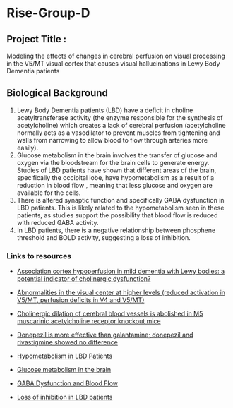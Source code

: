 # Rise-Group-D

## Project Title :
Modeling the effects of changes in cerebral perfusion on visual processing in the V5/MT visual cortex that causes visual hallucinations in Lewy Body Dementia patients

## Biological Background
1. Lewy Body Dementia patients (LBD) have a deficit in choline acetyltransferase activity (the enzyme responsible for the synthesis of acetylcholine) which creates a lack of cerebral perfusion (acetylcholine normally acts as a vasodilator to prevent muscles from tightening and walls from narrowing to allow blood to flow through arteries more easily).
2. Glucose metabolism in the brain involves the transfer of glucose and oxygen via the bloodstream for the brain cells to generate energy. Studies of LBD patients have shown that different areas of the brain, specifically the occipital lobe, have hypometabolism as a result of a reduction in blood flow , meaning that less glucose and oxygen are available for the cells. 
3. There is altered synaptic function and specifically GABA dysfunction in LBD patients. This is likely related to the hypometabolism seen in these patients, as studies support the possibility that blood flow is reduced with reduced GABA activity.
4. In LBD patients, there is a negative relationship between phosphene threshold and BOLD activity, suggesting a loss of inhibition. 

### Links to resources
  - [Association cortex hypoperfusion in mild dementia with Lewy bodies: a potential indicator of cholinergic dysfunction?](https://pubmed.ncbi.nlm.nih.gov/20924800/)

  - [Abnormalities in the visual center at higher levels (reduced activation in V5/MT, perfusion deficits in V4 and V5/MT)](https://www.ncbi.nlm.nih.gov/pmc/articles/PMC3365275/)

  - [Cholinergic dilation of cerebral blood vessels is abolished in M5 muscarinic acetylcholine receptor knockout mice](https://www.pnas.org/content/98/24/14096)
  
  - [Donepezil is more effective than galantamine; donepezil and rivastigmine showed no difference](https://onlinelibrary.wiley.com/doi/epdf/10.1002/gps.1759:)
  
  - [Hypometabolism in LBD Patients](https://n.neurology.org/content/47/2/462.shor)
  
  - [Glucose metabolism in the brain](https://burke.weill.cornell.edu/ratan-lab/research/research-projects/glucose-metabolism-brain)
  
  - [GABA Dysfunction and Blood Flow](https://link.springer.com/article/10.1186/s40478-016-0334-3)
  
  - [Loss of inhibition in LBD patients](https://www.ncbi.nlm.nih.gov/pmc/articles/PMC4853644/)
  
